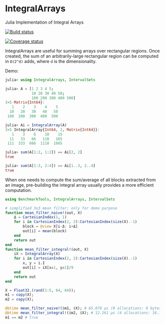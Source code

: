 # IntegralArrays

Julia Implementation of Integral Arrays

[![Build status](https://github.com/JuliaImages/IntegralArrays.jl/actions/workflows/CI.yml/badge.svg)](https://github.com/JuliaImages/IntegralArrays.jl/actions/workflows/CI.yml)

[![Coverage status](https://codecov.io/gh/JuliaImages/IntegralArrays.jl/branch/master/graph/badge.svg?token=oPz8fJvjDP)](https://codecov.io/gh/JuliaImages/IntegralArrays.jl)

IntegralArrays are useful for summing arrays over rectangular regions. Once created, the sum of an arbitrarily-large rectangular region
can be computed in `O(2^d)` adds, where `d` is the dimensionality.

Demo:

```julia
julia> using IntegralArrays, IntervalSets

julia> A = [1 2 3 4 5;
            10 20 30 40 50;
            100 200 300 400 500]
3×5 Matrix{Int64}:
   1    2    3    4    5
  10   20   30   40   50
 100  200  300  400  500

julia> Ai = IntegralArray(A)
3×5 IntegralArray{Int64, 2, Matrix{Int64}}:
   1    3    6    10    15
  11   33   66   110   165
 111  333  666  1110  1665

julia> sum(A[1:2, 1:2]) == Ai[2, 2]
true

julia> sum(A[1:3, 2:4]) == Ai[1..3, 2..4] 
true
```

When one needs to compute the sum/average of all blocks extracted from an image, pre-building
the integral array usually provides a more efficient computation.

```julia
using BenchmarkTools, IntegralArrays, IntervalSets

# simplified 3x3 mean filter; only for demo purpose
function mean_filter_naive!(out, X)
    Δ = CartesianIndex(1, 1)
    for i in CartesianIndex(2, 2):CartesianIndex(size(X).-1)
        block = @view X[i-Δ: i+Δ]
        out[i] = mean(block)
    end
    return out
end
function mean_filter_integral!(out, X)
    iX = IntegralArray(X)
    for i in CartesianIndex(2, 2):CartesianIndex(size(X).-1)
        x, y = i.I
        out[i] = iX[x±1, y±1]/9
    end
    return out
end

X = Float32.(rand(1:5, 64, 64));
m1 = copy(X);
m2 = copy(X);

@btime mean_filter_naive!($m1, $X); # 65.078 μs (0 allocations: 0 bytes)
@btime mean_filter_integral!($m2, $X); # 12.161 μs (4 allocations: 16.17 KiB)
m1 == m2 # true
```
